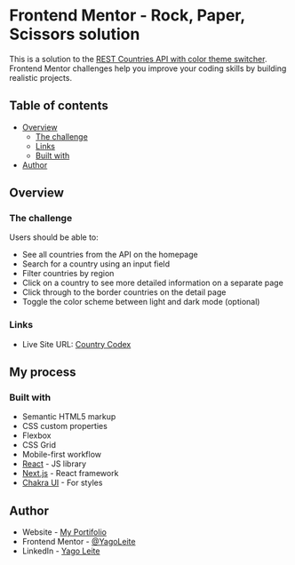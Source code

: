 # Frontend Mentor - Rock, Paper, Scissors solution

This is a solution to the [REST Countries API with color theme switcher](https://www.frontendmentor.io/challenges/rest-countries-api-with-color-theme-switcher-5cacc469fec04111f7b848ca). Frontend Mentor challenges help you improve your coding skills by building realistic projects. 

## Table of contents

- [Overview](#overview)
  - [The challenge](#the-challenge)
  - [Links](#links)
  - [Built with](#built-with)
- [Author](#author)


## Overview

### The challenge

Users should be able to:

- See all countries from the API on the homepage
- Search for a country using an input field
- Filter countries by region
- Click on a country to see more detailed information on a separate page
- Click through to the border countries on the detail page
- Toggle the color scheme between light and dark mode (optional)


### Links
- Live Site URL: [Country Codex](https://country-codex.vercel.app/)

## My process

### Built with

- Semantic HTML5 markup
- CSS custom properties
- Flexbox
- CSS Grid
- Mobile-first workflow
- [React](https://reactjs.org/) - JS library
- [Next.js](https://nextjs.org/) - React framework
- [Chakra UI](https://chakra-ui.com) - For styles

## Author

- Website - [My Portifolio](https://portifolio-12fab.web.app)
- Frontend Mentor - [@YagoLeite](https://www.frontendmentor.io/profile/YagoLeite)
- LinkedIn - [Yago Leite](https://www.linkedin.com/in/yagoleite/)
